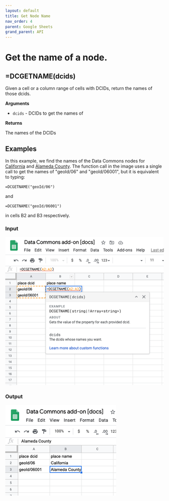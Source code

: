 ```yaml
---
layout: default
title: Get Node Name
nav_order: 4
parent: Google Sheets
grand_parent: API
---
```


# Get the name of a node.

## =DCGETNAME(dcids)

Given a cell or a column range of cells with DCIDs, return the names of those dcids.

**Arguments**
*    `dcids` - DCIDs to get the names of

**Returns**

The names of the DCIDs

## Examples

In this example, we find the names of the Data Commons nodes for [California](https://browser.datacommons.org/kg?dcid=geoId/06) and [Alameda County](https://browser.datacommons.org/kg?dcid=geoId/06001). The function call in the image uses a single call to get the names of "geoId/06" and "geoId/06001", but it is equivalent to typing:

```
=DCGETNAME("geoId/06")
```

and

```
=DCGETNAME("geoId/06001")
```

in cells B2 and B3 respectively.

### Input

![](/assets/sheets_get_name_input.png)

### Output

![](/assets/sheets_get_name_output.png)

